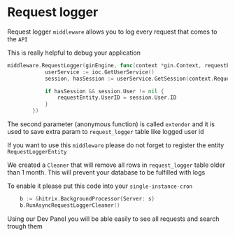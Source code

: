 # Request logger

Request logger `middleware` allows you to log every request that comes to the `API`

This is really helpful to debug your application

```go
middleware.RequestLogger(ginEngine, func(context *gin.Context, requestEntity *entity.RequestEntity) {
			userService := ioc.GetUserService()
			session, hasSession := userService.GetSession(context.Request.Context())

			if hasSession && session.User != nil {
				requestEntity.UserID = session.User.ID
			}
		})
```
The second parameter (anonymous function) is called `extender` and it is used to save extra param to `request_logger` table like logged user id

If you want to use this `middleware` please do not forget to register the entity `RequestLoggerEntity`

We created a `Cleaner` that will remove all rows in `request_logger` table older than 1 month. This will prevent your database to be fulfilled with logs

To enable it please put this code into your `single-instance-cron`

```go
    b := &hitrix.BackgroundProcessor{Server: s}
    b.RunAsyncRequestLoggerCleaner()
```

Using our Dev Panel you will be able easily to see all requests and search trough them